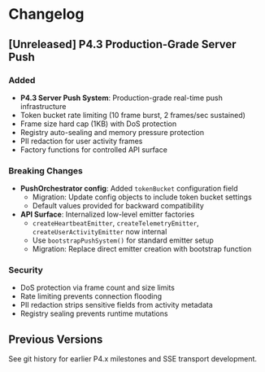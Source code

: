 # Changelog

## [Unreleased] P4.3 Production-Grade Server Push

### Added
- **P4.3 Server Push System**: Production-grade real-time push infrastructure
- Token bucket rate limiting (10 frame burst, 2 frames/sec sustained)
- Frame size hard cap (1KB) with DoS protection
- Registry auto-sealing and memory pressure protection
- PII redaction for user activity frames
- Factory functions for controlled API surface

### Breaking Changes
- **PushOrchestrator config**: Added `tokenBucket` configuration field
  - Migration: Update config objects to include token bucket settings
  - Default values provided for backward compatibility
- **API Surface**: Internalized low-level emitter factories
  - `createHeartbeatEmitter`, `createTelemetryEmitter`, `createUserActivityEmitter` now internal
  - Use `bootstrapPushSystem()` for standard emitter setup
  - Migration: Replace direct emitter creation with bootstrap function

### Security
- DoS protection via frame count and size limits
- Rate limiting prevents connection flooding
- PII redaction strips sensitive fields from activity metadata
- Registry sealing prevents runtime mutations

## Previous Versions

See git history for earlier P4.x milestones and SSE transport development.